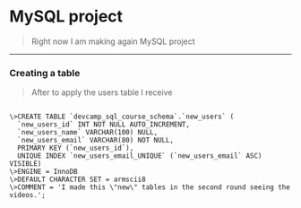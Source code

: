 # MySQL project

> Right now I am making again MySQL project

---

### Creating a table

> After to apply the users table I receive

```

\>CREATE TABLE `devcamp_sql_course_schema`.`new_users` (
  `new_users_id` INT NOT NULL AUTO_INCREMENT,
  `new_users_name` VARCHAR(100) NULL,
  `new_users_email` VARCHAR(80) NOT NULL,
  PRIMARY KEY (`new_users_id`),
  UNIQUE INDEX `new_users_email_UNIQUE` (`new_users_email` ASC) VISIBLE)
\>ENGINE = InnoDB
\>DEFAULT CHARACTER SET = armscii8
\>COMMENT = 'I made this \"new\" tables in the second round seeing the videos.';

```
